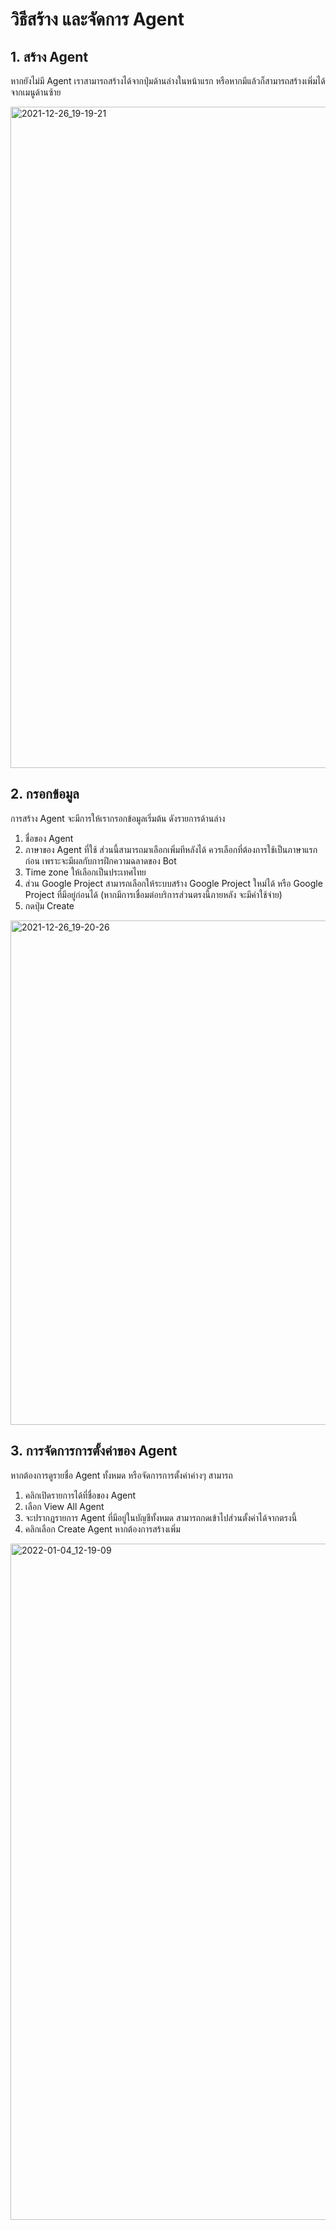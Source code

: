 
# วิธีสร้าง และจัดการ Agent

## 1. สร้าง Agent 

หากยังไม่มี Agent เราสามารถสร้างได้จากปุ่มด้านล่างในหน้าแรก หรือหากมีแล้วก็สามารถสร้างเพิ่มได้จากเมนูด้านซ้าย

<img width="1058" alt="2021-12-26_19-19-21" src="https://user-images.githubusercontent.com/85179/148010844-fbae491d-70ab-4aa8-ade1-c96698b2bf15.png">


## 2. กรอกข้อมูล 

การสร้าง Agent จะมีการให้เรากรอกข้อมูลเริ่มต้น ดังรายการด้านล่าง

1. ชื่อของ Agent
2. ภาษาของ Agent ที่ใช้ ส่วนนี้สามารถมาเลือกเพิ่มทีหลังได้ ควรเลือกที่ต้องการใช้เป็นภาษาแรกก่อน เพราะจะมีผลกับการฝึกความฉลาดของ Bot
3. Time zone ให้เลือกเป็นประเทศไทย
4. ส่วน Google Project สามารถเลือกให้ระบบสร้าง Google Project ใหม่ได้ หรือ Google Project ที่มีอยู่ก่อนได้ (หากมีการเชื่อมต่อบริการส่วนตรงนี้ภายหลัง จะมีค่าใช้จ่าย)
5. กดปุ่ม Create

<img width="807" alt="2021-12-26_19-20-26" src="https://user-images.githubusercontent.com/85179/148012490-9ae62ab6-c90b-4eb3-81b1-d0b87726c3a6.png">

## 3. การจัดการการตั้งค่าของ Agent 

หากต้องการดูรายชื่อ Agent ทั้งหมด หรือจัดการการตั้งค่าค่างๆ สามารถ

1. คลิกเปิดรายการได้ที่ชื่อของ Agent
2. เลือก View All Agent
3. จะปรากฎรายการ Agent ที่มีอยู่ในบัญชีทั้งหมด สามารถกดเข้าไปส่วนตั้งค่าได้จากตรงนี้
4. คลิกเลือก Create Agent หากต้องการสร้างเพิ่ม

<img width="1082" alt="2022-01-04_12-19-09" src="https://user-images.githubusercontent.com/85179/148014094-57b19c02-a687-443a-8fb2-d8aa32175759.png">

